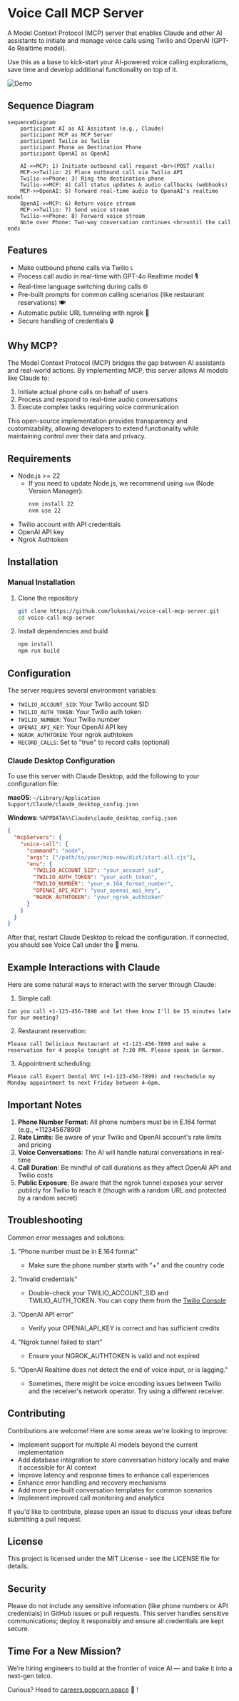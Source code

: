 # Voice Call MCP Server

A Model Context Protocol (MCP) server that enables Claude and other AI assistants to initiate and manage voice calls using Twilio and OpenAI (GPT-4o Realtime model).

Use this as a base to kick-start your AI-powered voice calling explorations, save time and develop additional functionality on top of it.

![Demo](./assets/demo.gif)


## Sequence Diagram

```mermaid
sequenceDiagram
    participant AI as AI Assistant (e.g., Claude)
    participant MCP as MCP Server
    participant Twilio as Twilio
    participant Phone as Destination Phone
    participant OpenAI as OpenAI
    
    AI->>MCP: 1) Initiate outbound call request <br>(POST /calls)
    MCP->>Twilio: 2) Place outbound call via Twilio API
    Twilio->>Phone: 3) Ring the destination phone
    Twilio->>MCP: 4) Call status updates & audio callbacks (webhooks)
    MCP->>OpenAI: 5) Forward real-time audio to OpenaAI's realtime model
    OpenAI->>MCP: 6) Return voice stream
    MCP->>Twilio: 7) Send voice stream
    Twilio->>Phone: 8) Forward voice stream
    Note over Phone: Two-way conversation continues <br>until the call ends
```


## Features

- Make outbound phone calls via Twilio 📞
- Process call audio in real-time with GPT-4o Realtime model 🎙️
- Real-time language switching during calls 🌐
- Pre-built prompts for common calling scenarios (like restaurant reservations) 🍽️
- Automatic public URL tunneling with ngrok 🔄
- Secure handling of credentials 🔒

## Why MCP?

The Model Context Protocol (MCP) bridges the gap between AI assistants and real-world actions. By implementing MCP, this server allows AI models like Claude to:

1. Initiate actual phone calls on behalf of users
2. Process and respond to real-time audio conversations
3. Execute complex tasks requiring voice communication

This open-source implementation provides transparency and customizability, allowing developers to extend functionality while maintaining control over their data and privacy.

## Requirements

- Node.js >= 22
  - If you need to update Node.js, we recommend using `nvm` (Node Version Manager):
    ```bash
    nvm install 22
    nvm use 22
    ```
- Twilio account with API credentials
- OpenAI API key
- Ngrok Authtoken

## Installation

### Manual Installation

1. Clone the repository
   ```bash
   git clone https://github.com/lukaskai/voice-call-mcp-server.git
   cd voice-call-mcp-server
   ```

2. Install dependencies and build
   ```bash
   npm install
   npm run build
   ```

## Configuration

The server requires several environment variables:

- `TWILIO_ACCOUNT_SID`: Your Twilio account SID
- `TWILIO_AUTH_TOKEN`: Your Twilio auth token
- `TWILIO_NUMBER`: Your Twilio number
- `OPENAI_API_KEY`: Your OpenAI API key
- `NGROK_AUTHTOKEN`: Your ngrok authtoken
- `RECORD_CALLS`: Set to "true" to record calls (optional)

### Claude Desktop Configuration

To use this server with Claude Desktop, add the following to your configuration file:

**macOS**: `~/Library/Application Support/Claude/claude_desktop_config.json`

**Windows**: `%APPDATA%\Claude\claude_desktop_config.json`

```json
{
  "mcpServers": {
    "voice-call": {
      "command": "node",
      "args": ["/path/to/your/mcp-new/dist/start-all.cjs"],
      "env": {
        "TWILIO_ACCOUNT_SID": "your_account_sid",
        "TWILIO_AUTH_TOKEN": "your_auth_token",
        "TWILIO_NUMBER": "your_e.164_format_number",
        "OPENAI_API_KEY": "your_openai_api_key",
        "NGROK_AUTHTOKEN": "your_ngrok_authtoken"
      }
    }
  }
}
```

After that, restart Claude Desktop to reload the configuration. 
If connected, you should see Voice Call under the 🔨 menu.

## Example Interactions with Claude

Here are some natural ways to interact with the server through Claude:

1. Simple call:
```
Can you call +1-123-456-7890 and let them know I'll be 15 minutes late for our meeting?
```

2. Restaurant reservation:
```
Please call Delicious Restaurant at +1-123-456-7890 and make a reservation for 4 people tonight at 7:30 PM. Please speak in German.
```

3. Appointment scheduling:
```
Please call Expert Dental NYC (+1-123-456-7899) and reschedule my Monday appointment to next Friday between 4–6pm.
```

## Important Notes

1. **Phone Number Format**: All phone numbers must be in E.164 format (e.g., +11234567890)
2. **Rate Limits**: Be aware of your Twilio and OpenAI account's rate limits and pricing
3. **Voice Conversations**: The AI will handle natural conversations in real-time
4. **Call Duration**: Be mindful of call durations as they affect OpenAI API and Twilio costs
5. **Public Exposure**: Be aware that the ngrok tunnel exposes your server publicly for Twilio to reach it (though with a random URL and protected by a random secret)

## Troubleshooting

Common error messages and solutions:

1. "Phone number must be in E.164 format"
   - Make sure the phone number starts with "+" and the country code

2. "Invalid credentials"
   - Double-check your TWILIO_ACCOUNT_SID and TWILIO_AUTH_TOKEN. You can copy them from the [Twilio Console](https://console.twilio.com)

3. "OpenAI API error"
   - Verify your OPENAI_API_KEY is correct and has sufficient credits

4. "Ngrok tunnel failed to start"
   - Ensure your NGROK_AUTHTOKEN is valid and not expired

5. "OpenAI Realtime does not detect the end of voice input, or is lagging."
   - Sometimes, there might be voice encoding issues between Twilio and the receiver's network operator. Try using a different receiver.

## Contributing

Contributions are welcome! Here are some areas we're looking to improve:

- Implement support for multiple AI models beyond the current implementation
- Add database integration to store conversation history locally and make it accessible for AI context
- Improve latency and response times to enhance call experiences
- Enhance error handling and recovery mechanisms
- Add more pre-built conversation templates for common scenarios
- Implement improved call monitoring and analytics

If you'd like to contribute, please open an issue to discuss your ideas before submitting a pull request.

## License

This project is licensed under the MIT License - see the LICENSE file for details.

## Security

Please do not include any sensitive information (like phone numbers or API credentials) in GitHub issues or pull requests. This server handles sensitive communications; deploy it responsibly and ensure all credentials are kept secure.


## Time For a New Mission?

We’re hiring engineers to build at the frontier of voice AI — and bake it into a next-gen telco.

Curious? Head to [careers.popcorn.space](https://careers.popcorn.space/apply) 🍿 !
